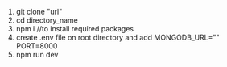 1. git clone "url"
2. cd directory_name
3. npm i //to install required packages
4. create .env file on root directory and  add MONGODB_URL="" PORT=8000
5. npm run dev
